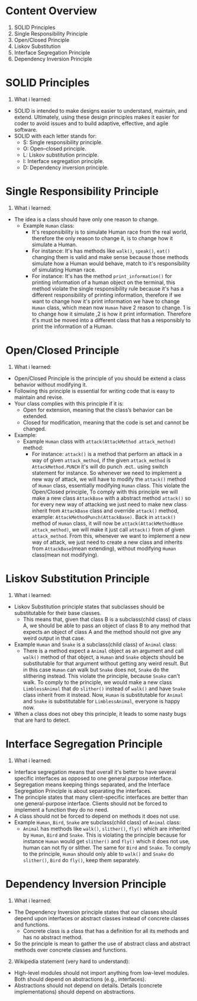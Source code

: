# Content Overview
  1. SOLID Principles
  2. Single Responsibility Principle
  3. Open/Closed Principle
  4. Liskov Substitution
  5. Interface Segregation Principle
  6. Dependency Inversion Principle
# SOLID Principles
1. What i learned:
  - SOLID is intended to make designs easier to understand, maintain, and extend. Ultimately, using these design principles makes it easier for coder to avoid issues and to build adaptive, effective, and agile software.
  - SOLID with each letter stands for:
    - S: Single responsibility principle.
    - O: Open–closed principle.
    - L: Liskov substitution principle.
    - I: Interface segregation principle.
    - D: Dependency inversion principle.
# Single Responsibility Principle
1. What i learned:
  - The idea is a class should have only one reason to change.
    - Example `Human` class:
      - It's responsibility is to simulate Human race from the real world, therefore the only reason to change it, is to change how it simulate a Human.
      - For instance: It's has methods like `walk()`, `speak()`, `eat()` changing them is valid and make sense because those methods simulate how a Human would behave, match to it's responsibility of simulating Human race.
      - For instance: It's has the method `print_information()` for printing information of a human object on the terminal, this method violate the single responsibility rule because it's has a different responsibility of printing information, therefore if we want to change how it's print information we have to change `Human` class, which mean now `Human` have 2 reason to change. 1 is to change how it simulate ,2 is how it print information. Therefore it's must be moved into a different class that has a responsibly to print the information of a Human.
# Open/Closed Principle
1. What i learned:
  - Open/Closed Principle is the principle of you should be extend a class behavior without modifying it.
  - Following this principle is essential for writing code that is easy to maintain and revise.
  - Your class complies with this principle if it is:
    - Open for extension, meaning that the class’s behavior can be extended.
    - Closed for modification, meaning that the code is set and cannot be changed.
  - Example:
    - Example `Human` class with `attack(AttackMethod attack_method)` method:
      - For instance: `attack()` is a method that perform an attack in a way of given `attack_method`, if the given `attack_method` is `AttackMethod.PUNCH` it's will do punch .ect.. using switch statement for instance. So whenever we need to implement a new way of attack, we will have to modify the `attack()` method of `Human` class, essentially modifying `Human` class. This violate the Open/Closed principle, To comply with this principle we will make a new class `AttackBase` with a abstract method `attack()` so for every new way of attacking we just need to make new class inherit from `AttackBase` class and override `attack()` method, example: `AttackMethodPunch(AttackBase)`. Back in `attack()` method of `Human` class, it will now be `attack(AttackMethodBase attack_method)`, we will make it just call `attack()` from of given `attack_method`. From this, whenever we want to implement a new way of attack, we just need to create a new class and inherits from `AttackBase`(mean extending), without modifying `Human` class(mean not modifying).
# Liskov Substitution Principle
1. What i learned:
  - Liskov Substitution principle states that subclasses should be substitutable for their base classes.
    - This means that, given that class B is a subclass(child class) of class A, we should be able to pass an object of class B to any method that expects an object of class A and the method should not give any weird output in that case.
  - Example `Human` and `Snake` is a subclass(child class) of `Animal` class:
    - There is a method expect a `Animal` object as an argument and call `walk()` method of that object, a `Human` and `Snake` objects should be substitutable for that argument without getting any weird result. But in this case `Human` can walk but `Snake` does not, `Snake` do the slithering instead. This violate the principle, because `Snake` can't walk. To comply to the principle, we would make a new class `LimblessAnimal` that do `slither()` instead of `walk()` and have `Snake` class inherit from it instead. Now, `Human` is substitutable for `Animal` and `Snake` is substitutable for `LimblessAnimal`, everyone is happy now.
  - When a class does not obey this principle, it leads to some nasty bugs that are hard to detect.
# Interface Segregation Principle
1. What i learned:
  - Interface segregation means that overall it's better to have several specific interfaces as opposed to one general purpose interface.
  - Segregation means keeping things separated, and the Interface Segregation Principle is about separating the interfaces.
  - The principle states that many client-specific interfaces are better than one general-purpose interface. Clients should not be forced to implement a function they do no need.
  - A class should not be forced to depend on methods it does not use.
  - Example `Human`, `Bird`, `Snake` are subclass(child class) of `Animal` class:
    - `Animal` has methods like `walk()`, `slither()`, `fly()` which are inherited by `Human`, `Bird` and `Snake`. This is violating the principle because for instance `Human` would get `slither()` and `fly()` which it does not use, human can not fly or slither. The same for `Bird` and `Snake`. To comply to the principle, `Human` should only able to `walk()` and `Snake` do `slither()`, `Bird` do `fly()`, keep them separately.
# Dependency Inversion Principle
1. What i learned:
  - The Dependency Inversion principle states that our classes should depend upon interfaces or abstract classes instead of concrete classes and functions.
    -  Concrete class is a class that has a definition for all its methods and has no abstract method.
  - So the principle is mean to gather the use of abstract class and abstract methods over concrete classes and functions.

2. Wikipedia statement (very hard to understand):
  - High-level modules should not import anything from low-level modules. Both should depend on abstractions (e.g., interfaces).
  - Abstractions should not depend on details. Details (concrete implementations) should depend on abstractions.
